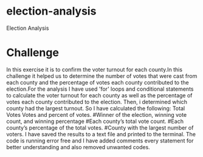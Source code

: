 # election-analysis
Election Analysis 
# Challenge
In this exercise it is to confirm the voter turnout for each county.In this challenge it helped us to determine the number of votes that were cast from each county and the percentage of votes each county contributed to the election.For the analysis I have used 'for' loops and conditional statements to calculate the voter turnout for each county as well as the percentage of votes each county contributed to the election. Then, i determined which county had the largest turnout. So I have calculated the following:
Total Votes 
Votes and percent of votes. 
  #Winner of the election, winning vote count, and winning percentage
  #Each county’s total vote count. 
  #Each county’s percentage of the total votes. 
  #County with the largest number of voters. 
  I have saved the results to a text file and printed to the terminal. The code is running error free and I have added comments every statement for better understanding and also removed unwanted codes. 
